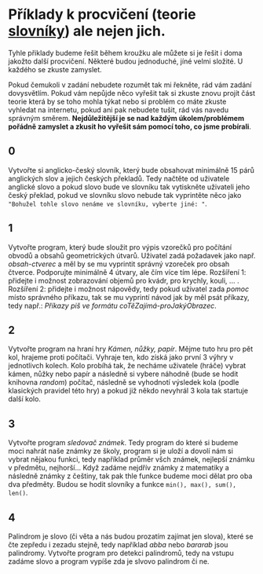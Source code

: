 # Příklady k procvičení (teorie [slovníky](../teorie/10_slovniky.ipynb)) ale nejen jich.

Tyhle přiklady budeme řešit během kroužku ale můžete si je řešit i doma jakožto další procvičení. Některé budou jednoduché, jíné velmi složité. U každého se zkuste zamyslet.

Pokud čemukoli v zadání nebudete rozumět tak mi řekněte, rád vám zadání dovysvětlím. Pokud vám nepůjde něco vyřešit tak si zkuste znovu projít část teorie která by se toho mohla týkat nebo si problém co máte zkuste vyhledat na internetu, pokud ani pak nebudete tušit, rád vás navedu správným směrem. **Nejdůležitější je se nad každým úkolem/problémem pořádně zamyslet a zkusit ho vyřešit sám pomocí toho, co jsme probírali**.  

## 0
Vytvořte si anglicko-český slovník, který bude obsahovat minimálně 15 párů anglických slov a jejich českých překladů. Tedy načtěte od uživatele anglické slovo a pokud slovo bude ve slovníku tak vytiskněte uživateli jeho český překlad, pokud ve slovníku slovo nebude tak vyprintěte něco jako `"Bohužel tohle slovo nenáme ve slovníku, vyberte jiné: "`.

## 1
Vytvořte program, který bude sloužit pro výpis vzorečků pro počítání obvodů a obsahů geometrických útvarů. Uživatel zadá požadavek jako např. *obsah-ctverec* a měl by se mu vyprintit správný vzoreček pro obsah čtverce. Podporujte minimálně 4 útvary, ale čím více tím lépe. Rozšíření 1: přidejte i možnost zobrazování objemů pro kvádr, pro krychly, kouli, ... . Rozšíření 2: přidejte i možnost nápovědy, tedy pokud uživatel zada *pomoc* místo správného příkazu, tak se mu vyprintí návod jak by měl psát příkazy, tedy např.: *Příkazy piš ve formátu coTěZajímá-proJakýObrazec*. 

## 2
Vytvořte program na hraní hry *Kámen, nůžky, papír*. Mějme tuto hru pro pět kol, hrajeme proti počítači. Vyhraje ten, kdo získá jako první 3 výhry v jednotlivch kolech. Kolo probíhá tak, že necháme uživatele (hráče) vybrat kámen, nůžky nebo papír a následně si vybere náhodně (bude se hodit knihovna *random*) počítač, následně se vyhodnotí výsledek kola (podle klasických pravidel této hry) a pokud již někdo nevyhrál 3 kola tak startuje další kolo.

## 3
Vytvořte program *sledovač známek*. Tedy program do které si budeme moci nahrát naše známky ze školy, program si je uloží a dovolí nám si vybrat nějakou funkci, tedy například průměr všch známek, nejlepší známku v předmětu, nejhorší... Když zadáme nejdřív známky z matematiky a následně známky z češtiny, tak pak thle funkce budeme moci dělat pro oba dva předměty. Budou se hodit slovníky a funkce `min(), max(), sum(), len()`.

## 4 
Palindrom je slovo (či věta a nás budou prozatím zajímat jen slova), které se čte zepředu i zezadu stejně, tedy například *abba* nebo *bararab* jsou palindromy. Vytvořte program pro detekci palindromů, tedy na vstupu zadáme slovo a program vypíše zda je slvovo palindrom či ne.
